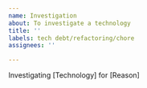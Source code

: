 ```yaml
---
name: Investigation
about: To investigate a technology
title: ''
labels: tech debt/refactoring/chore
assignees: ''

---
```


Investigating [Technology] for [Reason]
